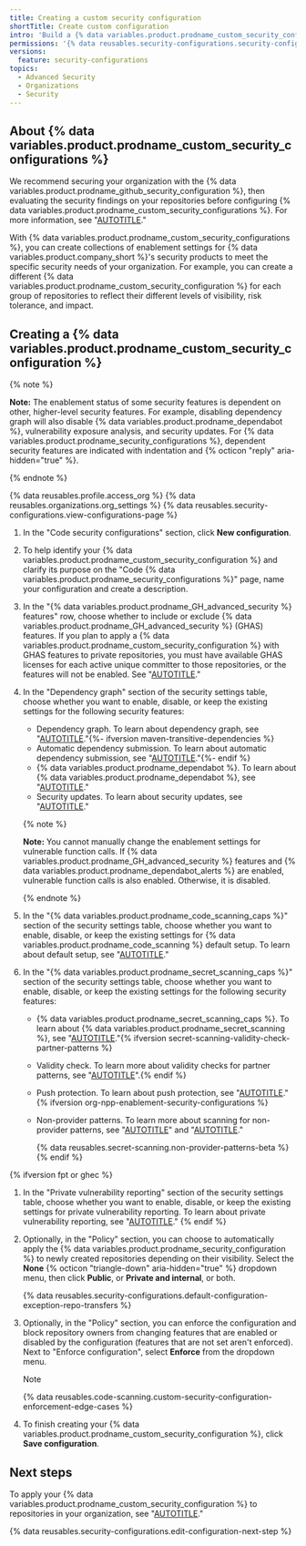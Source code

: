 ```yaml
---
title: Creating a custom security configuration
shortTitle: Create custom configuration
intro: 'Build a {% data variables.product.prodname_custom_security_configuration %} to meet the specific security needs of repositories in your organization.'
permissions: '{% data reusables.security-configurations.security-configurations-permissions %}'
versions:
  feature: security-configurations
topics:
  - Advanced Security
  - Organizations
  - Security
---
```


## About {% data variables.product.prodname_custom_security_configurations %}

We recommend securing your organization with the {% data variables.product.prodname_github_security_configuration %}, then evaluating the security findings on your repositories before configuring {% data variables.product.prodname_custom_security_configurations %}. For more information, see "[AUTOTITLE](/code-security/securing-your-organization/enabling-security-features-in-your-organization/applying-the-github-recommended-security-configuration-in-your-organization)."

With {% data variables.product.prodname_custom_security_configurations %}, you can create collections of enablement settings for {% data variables.product.company_short %}'s security products to meet the specific security needs of your organization. For example, you can create a different {% data variables.product.prodname_custom_security_configuration %} for each group of repositories to reflect their different levels of visibility, risk tolerance, and impact.

## Creating a {% data variables.product.prodname_custom_security_configuration %}

{% note %}

**Note:** The enablement status of some security features is dependent on other, higher-level security features. For example, disabling dependency graph will also disable {% data variables.product.prodname_dependabot %}, vulnerability exposure analysis, and security updates. For {% data variables.product.prodname_security_configurations %}, dependent security features are indicated with indentation and {% octicon "reply" aria-hidden="true" %}.

{% endnote %}

{% data reusables.profile.access_org %}
{% data reusables.organizations.org_settings %}
{% data reusables.security-configurations.view-configurations-page %}
1. In the "Code security configurations" section, click **New configuration**.
1. To help identify your {% data variables.product.prodname_custom_security_configuration %} and clarify its purpose on the "Code {% data variables.product.prodname_security_configurations %}" page, name your configuration and create a description.
1. In the "{% data variables.product.prodname_GH_advanced_security %} features" row, choose whether to include or exclude {% data variables.product.prodname_GH_advanced_security %} (GHAS) features. If you plan to apply a {% data variables.product.prodname_custom_security_configuration %} with GHAS features to private repositories, you must have available GHAS licenses for each active unique committer to those repositories, or the features will not be enabled. See "[AUTOTITLE](/billing/managing-billing-for-your-products/managing-billing-for-github-advanced-security/about-billing-for-github-advanced-security)."
1. In the "Dependency graph" section of the security settings table, choose whether you want to enable, disable, or keep the existing settings for the following security features:
    * Dependency graph. To learn about dependency graph, see "[AUTOTITLE](/code-security/supply-chain-security/understanding-your-software-supply-chain/about-the-dependency-graph)."{%- ifversion maven-transitive-dependencies %}
    * Automatic dependency submission. To learn about automatic dependency submission, see "[AUTOTITLE](/code-security/supply-chain-security/understanding-your-software-supply-chain/configuring-automatic-dependency-submission-for-your-repository)."{%- endif %}
    * {% data variables.product.prodname_dependabot %}. To learn about {% data variables.product.prodname_dependabot %}, see "[AUTOTITLE](/code-security/dependabot/dependabot-alerts/about-dependabot-alerts)."
    * Security updates. To learn about security updates, see "[AUTOTITLE](/code-security/dependabot/dependabot-security-updates/about-dependabot-security-updates)."

    {% note %}

    **Note:** You cannot manually change the enablement settings for vulnerable function calls. If {% data variables.product.prodname_GH_advanced_security %} features and {% data variables.product.prodname_dependabot_alerts %} are enabled, vulnerable function calls is also enabled. Otherwise, it is disabled.

    {% endnote %}

1. In the "{% data variables.product.prodname_code_scanning_caps %}" section of the security settings table, choose whether you want to enable, disable, or keep the existing settings for {% data variables.product.prodname_code_scanning %} default setup. To learn about default setup, see "[AUTOTITLE](/code-security/code-scanning/enabling-code-scanning/configuring-default-setup-for-code-scanning#about-default-setup)."
1. In the "{% data variables.product.prodname_secret_scanning_caps %}" section of the security settings table, choose whether you want to enable, disable, or keep the existing settings for the following security features:
    * {% data variables.product.prodname_secret_scanning_caps %}. To learn about {% data variables.product.prodname_secret_scanning %}, see "[AUTOTITLE](/code-security/secret-scanning/introduction/about-secret-scanning)."{% ifversion secret-scanning-validity-check-partner-patterns %}
    * Validity check. To learn more about validity checks for partner patterns, see "[AUTOTITLE](/code-security/secret-scanning/managing-alerts-from-secret-scanning/evaluating-alerts#checking-a-secrets-validity)".{% endif %}
    * Push protection. To learn about push protection, see "[AUTOTITLE](/code-security/secret-scanning/introduction/about-push-protection)."{% ifversion org-npp-enablement-security-configurations %}
    * Non-provider patterns. To learn more about scanning for non-provider patterns, see "[AUTOTITLE](/code-security/secret-scanning/introduction/supported-secret-scanning-patterns#non-provider-patterns)" and "[AUTOTITLE](/code-security/secret-scanning/managing-alerts-from-secret-scanning/viewing-alerts)."

       {% data reusables.secret-scanning.non-provider-patterns-beta %}{% endif %}

{% ifversion fpt or ghec %}
1. In the "Private vulnerability reporting" section of the security settings table, choose whether you want to enable, disable, or keep the existing settings for private vulnerability reporting. To learn about private vulnerability reporting, see "[AUTOTITLE](/code-security/security-advisories/working-with-repository-security-advisories/configuring-private-vulnerability-reporting-for-a-repository)."
{% endif %}
1. Optionally, in the "Policy" section, you can choose to automatically apply the {% data variables.product.prodname_security_configuration %} to newly created repositories depending on their visibility. Select the **None** {% octicon "triangle-down" aria-hidden="true" %} dropdown menu, then click **Public**, or **Private and internal**, or both.

    {% data reusables.security-configurations.default-configuration-exception-repo-transfers %}
1. Optionally, in the "Policy" section, you can enforce the configuration and block repository owners from changing features that are enabled or disabled by the configuration (features that are not set aren't enforced). Next to "Enforce configuration", select **Enforce** from the dropdown menu.

    >[!NOTE]
    {% data reusables.code-scanning.custom-security-configuration-enforcement-edge-cases %}

1. To finish creating your {% data variables.product.prodname_custom_security_configuration %}, click **Save configuration**.

## Next steps

To apply your {% data variables.product.prodname_custom_security_configuration %} to repositories in your organization, see "[AUTOTITLE](/code-security/securing-your-organization/meeting-your-specific-security-needs-with-custom-security-configurations/applying-a-custom-security-configuration)."

{% data reusables.security-configurations.edit-configuration-next-step %}
